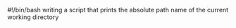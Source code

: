 #!/bin/bash
writing  a script that prints the absolute path name of the current working directory


